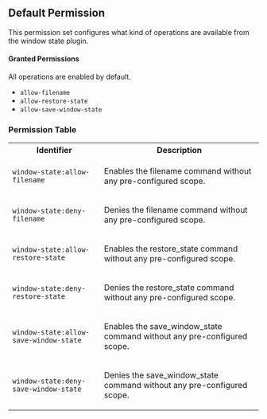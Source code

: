 ## Default Permission

This permission set configures what kind of
operations are available from the window state plugin.

#### Granted Permissions

All operations are enabled by default.



- `allow-filename`
- `allow-restore-state`
- `allow-save-window-state`

### Permission Table 

<table>
<tr>
<th>Identifier</th>
<th>Description</th>
</tr>


<tr>
<td>

`window-state:allow-filename`

</td>
<td>

Enables the filename command without any pre-configured scope.

</td>
</tr>

<tr>
<td>

`window-state:deny-filename`

</td>
<td>

Denies the filename command without any pre-configured scope.

</td>
</tr>

<tr>
<td>

`window-state:allow-restore-state`

</td>
<td>

Enables the restore_state command without any pre-configured scope.

</td>
</tr>

<tr>
<td>

`window-state:deny-restore-state`

</td>
<td>

Denies the restore_state command without any pre-configured scope.

</td>
</tr>

<tr>
<td>

`window-state:allow-save-window-state`

</td>
<td>

Enables the save_window_state command without any pre-configured scope.

</td>
</tr>

<tr>
<td>

`window-state:deny-save-window-state`

</td>
<td>

Denies the save_window_state command without any pre-configured scope.

</td>
</tr>
</table>
